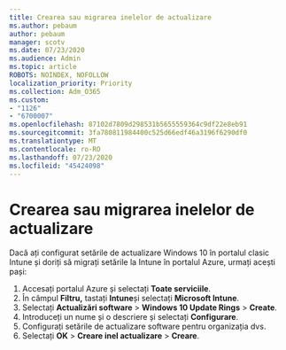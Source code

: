 ```yaml
---
title: Crearea sau migrarea inelelor de actualizare
ms.author: pebaum
author: pebaum
manager: scotv
ms.date: 07/23/2020
ms.audience: Admin
ms.topic: article
ROBOTS: NOINDEX, NOFOLLOW
localization_priority: Priority
ms.collection: Adm_O365
ms.custom:
- "1126"
- "6700007"
ms.openlocfilehash: 87102d7809d298531b5655559364c9df22e8eb91
ms.sourcegitcommit: 3fa780811984400c525d66edf46a3196f6290df0
ms.translationtype: MT
ms.contentlocale: ro-RO
ms.lasthandoff: 07/23/2020
ms.locfileid: "45424098"
---
```

# <a name="create-or-migrate-update-rings"></a>Crearea sau migrarea inelelor de actualizare

Dacă ați configurat setările de actualizare Windows 10 în portalul clasic Intune și doriți să migrați setările la Intune în portalul Azure, urmați acești pași:

1.  Accesați portalul Azure și selectați **Toate serviciile**.
2.  În câmpul **Filtru,** tastați **Intune**și selectați **Microsoft Intune**.
3.  Selectați **Actualizări software**   >   **Windows 10 Update Rings**   >   **Create**.
4.  Introduceți un nume și o descriere și selectați **Configurare**.
5.  Configurați setările de actualizare software pentru organizația dvs.
6.  Selectați **OK**  >  **Creare inel actualizare**  >  **Creare**.